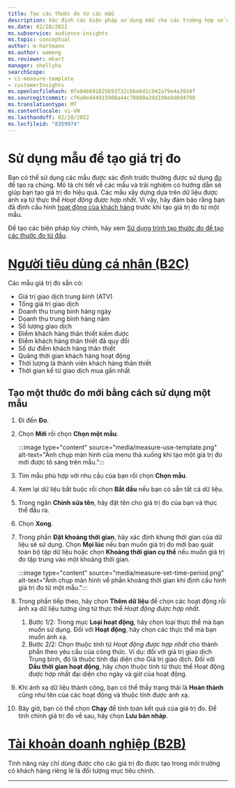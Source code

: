 ```yaml
---
title: Tạo các thước đo từ các mẫu
description: Xác định các biện pháp sử dụng mẫu cho các trường hợp sử dụng phổ biến.
ms.date: 02/28/2022
ms.subservice: audience-insights
ms.topic: conceptual
author: m-hartmann
ms.author: wameng
ms.reviewer: mhart
manager: shellyha
searchScope:
- ci-measure-template
- customerInsights
ms.openlocfilehash: 0fe846691825b93732cbbe6d1c942a79e4a3934f
ms.sourcegitcommit: cf6a0ed44915908a44c70889a2dd199a9d0d4798
ms.translationtype: MT
ms.contentlocale: vi-VN
ms.lasthandoff: 02/28/2022
ms.locfileid: "8359974"
---
```

# <a name="use-a-template-to-build-a-measure"></a>Sử dụng mẫu để tạo giá trị đo

Bạn có thể sử dụng các mẫu được xác định trước thường được sử dụng [đo](measures.md) để tạo ra chúng. Mô tả chi tiết về các mẫu và trải nghiệm có hướng dẫn sẽ giúp bạn tạo giá trị đo hiệu quả. Các mẫu xây dựng dựa trên dữ liệu được ánh xạ từ thực thể *Hoạt động được hợp nhất*. Vì vậy, hãy đảm bảo rằng bạn đã định cấu hình [hoạt động của khách hàng](activities.md) trước khi tạo giá trị đo từ một mẫu.

Để tạo các biện pháp tùy chỉnh, hãy xem [Sử dụng trình tạo thước đo để tạo các thước đo từ đầu](measure-builder.md).

# <a name="individual-consumers-b-to-c"></a>[Người tiêu dùng cá nhân (B2C)](#tab/b2c)

Các mẫu giá trị đo sẵn có: 
- Giá trị giao dịch trung bình (ATV)
- Tổng giá trị giao dịch
- Doanh thu trung bình hàng ngày
- Doanh thu trung bình hàng năm
- Số lượng giao dịch
- Điểm khách hàng thân thiết kiếm được
- Điểm khách hàng thân thiết đã quy đổi
- Số dư điểm khách hàng thân thiết
- Quãng thời gian khách hàng hoạt động
- Thời lượng là thành viên khách hàng thân thiết
- Thời gian kể từ giao dịch mua gần nhất

## <a name="build-a-new-measure-using-a-template"></a>Tạo một thước đo mới bằng cách sử dụng một mẫu

1. Đi đến **Đo**.

1. Chọn **Mới** rồi chọn **Chọn một mẫu**.

   :::image type="content" source="media/measure-use-template.png" alt-text="Ảnh chụp màn hình của menu thả xuống khi tạo một giá trị đo mới được tô sáng trên mẫu.":::

1. Tìm mẫu phù hợp với nhu cầu của bạn rồi chọn **Chọn mẫu**.

1. Xem lại dữ liệu bắt buộc rồi chọn **Bắt đầu** nếu bạn có sẵn tất cả dữ liệu.

1. Trong ngăn **Chỉnh sửa tên**, hãy đặt tên cho giá trị đo của bạn và thực thể đầu ra. 

1. Chọn **Xong**.

1. Trong phần **Đặt khoảng thời gian**, hãy xác định khung thời gian của dữ liệu sẽ sử dụng. Chọn **Mọi lúc** nếu bạn muốn giá trị đo mới bao quát toàn bộ tập dữ liệu hoặc chọn **Khoảng thời gian cụ thể** nếu muốn giá trị đo tập trung vào một khoảng thời gian.

   :::image type="content" source="media/measure-set-time-period.png" alt-text="Ảnh chụp màn hình về phần khoảng thời gian khi định cấu hình giá trị đo từ một mẫu.":::

1. Trong phần tiếp theo, hãy chọn **Thêm dữ liệu** để chọn các hoạt động rồi ánh xạ dữ liệu tương ứng từ thực thể *Hoạt động được hợp nhất*.

    1. Bước 1/2: Trong mục **Loại hoạt động**, hãy chọn loại thực thể mà bạn muốn sử dụng. Đối với **Hoạt động**, hãy chọn các thực thể mà bạn muốn ánh xạ.
    1. Bước 2/2: Chọn thuộc tính từ *Hoạt động được hợp nhất* cho thành phần theo yêu cầu của công thức. Ví dụ: đối với giá trị giao dịch Trung bình, đó là thuộc tính đại diện cho Giá trị giao dịch. Đối với **Dấu thời gian hoạt động**, hãy chọn thuộc tính từ thực thể Hoạt động được hợp nhất đại diện cho ngày và giờ của hoạt động.
   
1. Khi ánh xạ dữ liệu thành công, bạn có thể thấy trạng thái là **Hoàn thành** cũng như tên của các hoạt động và thuộc tính được ánh xạ.

1. Bây giờ, bạn có thể chọn **Chạy** để tính toán kết quả của giá trị đo. Để tinh chỉnh giá trị đo về sau, hãy chọn **Lưu bản nháp**.

# <a name="business-accounts-b-to-b"></a>[Tài khoản doanh nghiệp (B2B)](#tab/b2b)

Tính năng này chỉ dùng được cho các giá trị đo được tạo trong môi trường có khách hàng riêng lẻ là đối tượng mục tiêu chính.

---

